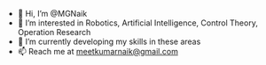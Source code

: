 - 👋 Hi, I’m @MGNaik
- 👀 I’m interested in Robotics, Artificial Intelligence, Control Theory, Operation Research
- 🌱 I’m currently developing my skills in these areas
- 📫 Reach me at meetkumarnaik@gmail.com

<!---
MGNaik/MGNaik is a ✨ special ✨ repository because its `README.md` (this file) appears on your GitHub profile.
You can click the Preview link to take a look at your changes.
--->

